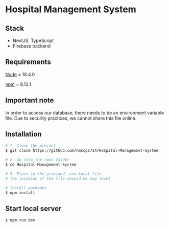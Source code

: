 # Hospital Management System

## Stack
- NextJS, TypeScript
- Firebase backend

## Requirements
[Node](https://nodejs.org/en/) = 18.4.0 

[npm](https://www.npmjs.com/) = 8.12.1

## Important note
In order to access our database, there needs to be an environment variable file. Due to security practices, we cannot share this file online. 

## Installation

```zsh
# 1. Clone the project
$ git clone https://github.com/hmscps714/Hospital-Management-System

# 2. Go into the root folder
$ cd Hospital-Management-System

# 3. Place in the provided .env.local file
# The location of the file should be top level

# Install packages
$ npm install
```

## Start local server

```zsh
$ npm run dev
```
